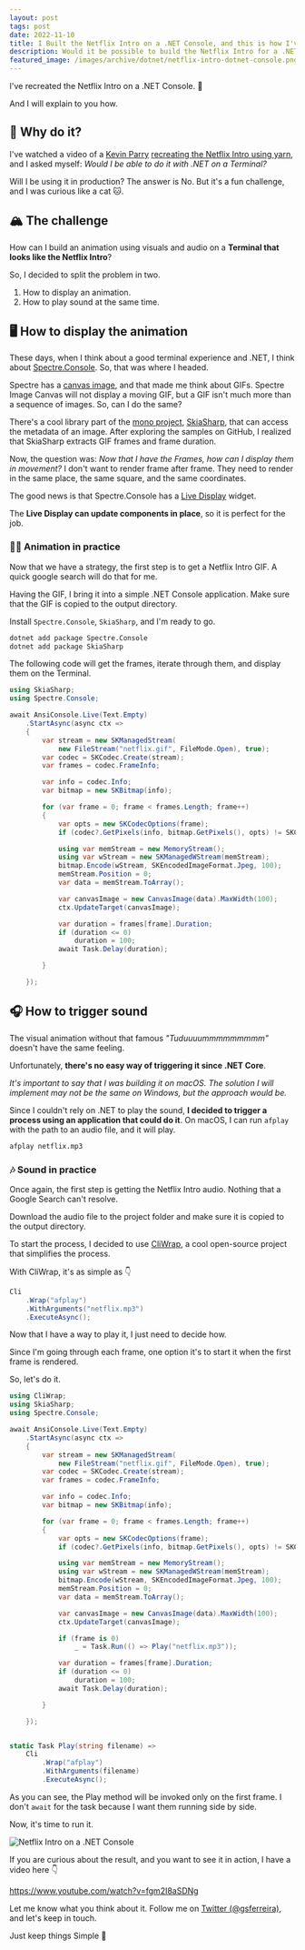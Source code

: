 ```yaml
---
layout: post
tags: post
date: 2022-11-10
title: I Built the Netflix Intro on a .NET Console, and this is how I've done it
description: Would it be possible to build the Netflix Intro for a .NET Console application? This is the challenge, and I will show you how I made it.
featured_image: /images/archive/dotnet/netflix-intro-dotnet-console.png
---
```


I've recreated the Netflix Intro on a .NET Console. 🤯

And I will explain to you how.

## 🧐 Why do it?

I've watched a video of a [Kevin Parry](https://www.youtube.com/c/kevinparry) [recreating the Netflix Intro using yarn](https://www.youtube.com/watch?v=M1qj21eBzNc), and I asked myself: _Would I be able to do it with .NET on a Terminal?_

Will I be using it in production? The answer is No.
But it's a fun challenge, and I was curious like a cat 🐱.

## 🏔 The challenge

How can I build an animation using visuals and audio on a **Terminal that looks like the Netflix Intro**?

So, I decided to split the problem in two.

1.  How to display an animation.
2.  How to play sound at the same time.

## 🖥 How to display the animation

These days, when I think about a good terminal experience and .NET, I think about [Spectre.Console](https://spectreconsole.net/). So, that was where I headed.

Spectre has a [canvas image](https://spectreconsole.net/widgets/canvas-image), and that made me think about GIFs. Spectre Image Canvas will not display a moving GIF, but a GIF isn't much more than a sequence of images. So, can I do the same?

There's a cool library part of the [mono project](https://www.mono-project.com/), [SkiaSharp](https://github.com/mono/SkiaSharp), that can access the metadata of an image. After exploring the samples on GitHub, I realized that SkiaSharp extracts GIF frames and frame duration.

Now, the question was: _Now that I have the Frames, how can I display them in movement?_ I don't want to render frame after frame. They need to render in the same place, the same square, and the same coordinates.

The good news is that Spectre.Console has a [Live Display](https://spectreconsole.net/live/live-display) widget.

The **Live Display can update components in place**, so it is perfect for the job.

### 👨‍🎨 Animation in practice

Now that we have a strategy, the first step is to get a Netflix Intro GIF. A quick google search will do that for me.

Having the GIF, I bring it into a simple .NET Console application. Make sure that the GIF is copied to the output directory.

Install `Spectre.Console`, `SkiaSharp`, and I'm ready to go.

```bash
dotnet add package Spectre.Console
dotnet add package SkiaSharp
```

The following code will get the frames, iterate through them, and display them on the Terminal.

```csharp
using SkiaSharp;
using Spectre.Console;

await AnsiConsole.Live(Text.Empty)
    .StartAsync(async ctx =>
    {
        var stream = new SKManagedStream(
            new FileStream("netflix.gif", FileMode.Open), true);
        var codec = SKCodec.Create(stream);
        var frames = codec.FrameInfo;

        var info = codec.Info;
        var bitmap = new SKBitmap(info);

        for (var frame = 0; frame < frames.Length; frame++)
        {
            var opts = new SKCodecOptions(frame);
            if (codec?.GetPixels(info, bitmap.GetPixels(), opts) != SKCodecResult.Success) continue;

            using var memStream = new MemoryStream();
            using var wStream = new SKManagedWStream(memStream);
            bitmap.Encode(wStream, SKEncodedImageFormat.Jpeg, 100);
            memStream.Position = 0;
            var data = memStream.ToArray();

            var canvasImage = new CanvasImage(data).MaxWidth(100);
            ctx.UpdateTarget(canvasImage);

            var duration = frames[frame].Duration;
            if (duration <= 0)
                duration = 100;
            await Task.Delay(duration);

        }

    });
```

## 🎧 How to trigger sound

The visual animation without that famous _"Tuduuuummmmmmmmm"_ doesn't have the same feeling.

Unfortunately, **there's no easy way of triggering it since .NET Core**.

_It's important to say that I was building it on macOS. The solution I will implement may not be the same on Windows, but the approach would be._

Since I couldn't rely on .NET to play the sound, **I decided to trigger a process using an application that could do it**. On macOS, I can run `afplay` with the path to an audio file, and it will play.

```bash
afplay netflix.mp3
```

### 🎶 Sound in practice

Once again, the first step is getting the Netflix Intro audio. Nothing that a Google Search can't resolve.

Download the audio file to the project folder and make sure it is copied to the output directory.

To start the process, I decided to use [CliWrap](https://github.com/Tyrrrz/CliWrap), a cool open-source project that simplifies the process.

With CliWrap, it's as simple as 👇

```csharp
Cli
    .Wrap("afplay")
    .WithArguments("netflix.mp3")
    .ExecuteAsync();
```

Now that I have a way to play it, I just need to decide how.

Since I'm going through each frame, one option it's to start it when the first frame is rendered.

So, let's do it.

```csharp
using CliWrap;
using SkiaSharp;
using Spectre.Console;

await AnsiConsole.Live(Text.Empty)
    .StartAsync(async ctx =>
    {
        var stream = new SKManagedStream(
            new FileStream("netflix.gif", FileMode.Open), true);
        var codec = SKCodec.Create(stream);
        var frames = codec.FrameInfo;

        var info = codec.Info;
        var bitmap = new SKBitmap(info);

        for (var frame = 0; frame < frames.Length; frame++)
        {
            var opts = new SKCodecOptions(frame);
            if (codec?.GetPixels(info, bitmap.GetPixels(), opts) != SKCodecResult.Success) continue;

            using var memStream = new MemoryStream();
            using var wStream = new SKManagedWStream(memStream);
            bitmap.Encode(wStream, SKEncodedImageFormat.Jpeg, 100);
            memStream.Position = 0;
            var data = memStream.ToArray();

            var canvasImage = new CanvasImage(data).MaxWidth(100);
            ctx.UpdateTarget(canvasImage);

            if (frame is 0)
                _ = Task.Run(() => Play("netflix.mp3"));

            var duration = frames[frame].Duration;
            if (duration <= 0)
                duration = 100;
            await Task.Delay(duration);

        }

    });


static Task Play(string filename) =>
    Cli
        .Wrap("afplay")
        .WithArguments(filename)
        .ExecuteAsync();
```

As you can see, the Play method will be invoked only on the first frame. I don't `await` for the task because I want them running side by side.

Now, it's time to run it.

![Netflix Intro on a .NET Console](/images/archive/dotnet/netflix-intro-dotnet-console.png)

If you are curious about the result, and you want to see it in action, I have a video here 👇

https://www.youtube.com/watch?v=fgm2I8aSDNg

Let me know what you think about it. Follow me on [Twitter (@gsferreira)](https://twitter.com/gsferreira), and let's keep in touch.

Just keep things Simple 🌱
